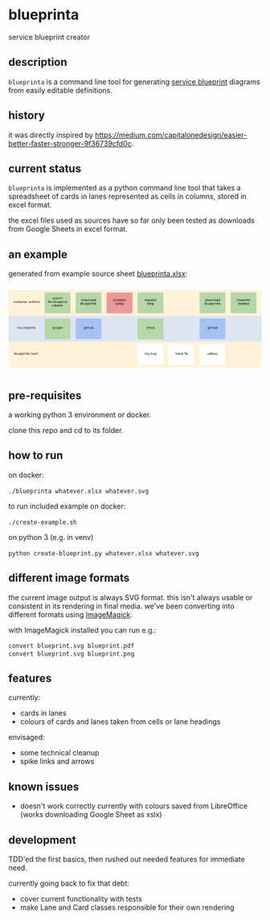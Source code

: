 # blueprinta

service blueprint creator


## description

`blueprinta` is a command line tool for generating [service blueprint](https://en.wikipedia.org/wiki/Service_blueprint) diagrams
from easily editable definitions.


## history

it was directly inspired by https://medium.com/capitalonedesign/easier-better-faster-stronger-9f36739cfd0c.


## current status

`blueprinta` is implemented as a python command line tool that takes a spreadsheet of cards in lanes
represented as cells in columns, stored in excel format.

the excel files used as sources have so far only been tested as downloads from Google Sheets in excel format.


## an example

generated from example source sheet [blueprinta.xlsx](examples/blueprinta.xlsx):

![Blueprinta dogfood Service Blueprint](examples/blueprinta.png)


## pre-requisites

a working python 3 environment or docker.

clone this repo and cd to its folder.


## how to run

on docker:

`./blueprinta whatever.xlsx whatever.svg`

to run included example on docker:

`./create-example.sh`

on python 3 (e.g. in venv)

`python create-blueprint.py whatever.xlsx whatever.svg`


## different image formats

the current image output is always SVG format.  this isn't always usable or consistent in its rendering in final media.  we've been converting into different formats using [ImageMagick](https://imagemagick.org).

with ImageMagick installed you can run e.g.:
```
convert blueprint.svg blueprint.pdf
convert blueprint.svg blueprint.png
```


## features

currently:
- cards in lanes
- colours of cards and lanes taken from cells or lane headings

envisaged:
 - some technical cleanup
 - spike links and arrows


## known issues

- doesn't work correctly currently with colours saved from LibreOffice (works downloading Google Sheet as xslx)


## development

TDD'ed the first basics, then rushed out needed features for immediate need.

currently going back to fix that debt:
- cover current functionality with tests
- make Lane and Card classes responsible for their own rendering

